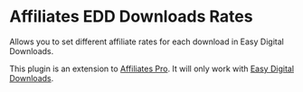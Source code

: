 Affiliates EDD Downloads Rates
==============================

Allows you to set different affiliate rates for each download in Easy Digital Downloads.

This plugin is an extension to [Affiliates Pro](http://www.itthinx.com/plugins/affiliates-pro/).
It will only work with [Easy Digital Downloads](http://www.easydigitaldownloads.com).